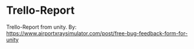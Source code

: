# Trello-Report
 Trello-Report from unity. By: https://www.airportxraysimulator.com/post/free-bug-feedback-form-for-unity
